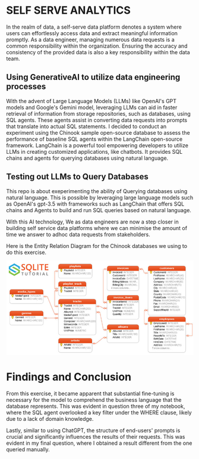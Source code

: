 # SELF SERVE ANALYTICS

In the realm of data, a self-serve data platform denotes a system where users can effortlessly access data and extract meaningful information promptly. As a data engineer, managing numerous data requests is a common responsibility within the organization. Ensuring the accuracy and consistency of the provided data is also a key responsibility within the data team.

## Using GenerativeAI to utilize data engineering processes

With the advent of Large Language Models (LLMs) like OpenAI's GPT models and Google's Gemini model, leveraging LLMs can aid in faster retrieval of information from storage repositories, such as databases, using SQL agents. These agents assist in converting data requests into prompts that translate into actual SQL statements.
I decided to conduct an experiment using the Chinook sample open-source database to assess the performance of baseline SQL agents within the LangChain open-source framework. LangChain is a powerful tool empowering developers to utilize LLMs in creating customized applications, like chatbots. It provides SQL chains and agents for querying databases using natural language.


## Testing out LLMs to Query Databases

This repo is about exeperimenting the ability of Querying databases using natural language. This is possible by leveraging large language models such as OpenAI's gpt-3.5 with frameworks such as LangChain that offers SQL chains and Agents to build and run SQL queries based on natural language.

With this AI technology, We as data engineers are now a step closer in building self service data platforms where we can minimise the amount of time we answer to adhoc data requests from stakeholders. 

Here is the Entity Relation Diagram for the Chinook databases we using to do this exercise.

![Alt text](image.png)


# Findings and Conclusion

From this exercise, it became apparent that substantial fine-tuning is necessary for the model to comprehend the business language that the database represents. This was evident in question three of my notebook, where the SQL agent overlooked a key filter under the WHERE clause, likely due to a lack of domain knowledge.

Lastly, similar to using ChatGPT, the structure of end-users' prompts is crucial and significantly influences the results of their requests. This was evident in my final question, where I obtained a result different from the one queried manually.